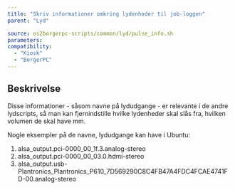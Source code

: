 ```yaml
---
title: "Skriv informationer omkring lydenheder til job-loggen"
parent: "Lyd"

source: os2borgerpc-scripts/common/lyd/pulse_info.sh
parameters:
compatibility:
  - "Kiosk"
  - "BorgerPC"
---
```


## Beskrivelse
Disse informationer - såsom navne på lydudgange - er relevante i de andre lydscripts, så man kan fjernindstille hvilke lydenheder skal slås fra, hvilken volumen de skal have mm.

Nogle eksempler på de navne, lydudgange kan have i Ubuntu:
1. alsa_output.pci-0000_00_1f.3.analog-stereo
2. alsa_output.pci-0000_00_03.0.hdmi-stereo
3. alsa_output.usb-Plantronics_Plantronics_P610_7D569290C8C4FB47A4FDC4FCAE4741FD-00.analog-stereo